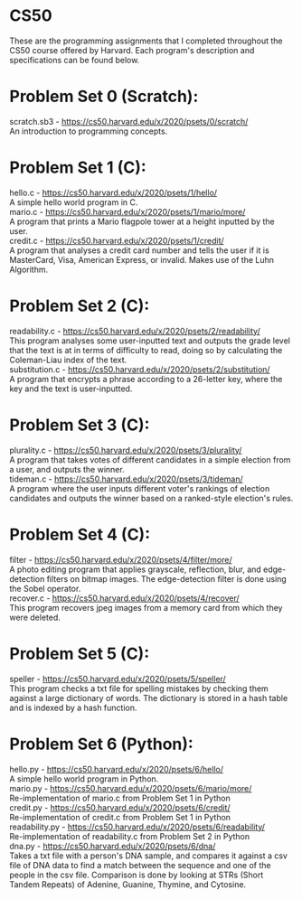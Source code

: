 # CS50
These are the programming assignments that I completed throughout the CS50 course offered by Harvard. Each program's description and specifications can be found below.

# Problem Set 0 (Scratch):
scratch.sb3 - https://cs50.harvard.edu/x/2020/psets/0/scratch/<br />
An introduction to programming concepts.<br />

# Problem Set 1 (C):
hello.c - https://cs50.harvard.edu/x/2020/psets/1/hello/<br />
A simple hello world program in C.<br />
mario.c - https://cs50.harvard.edu/x/2020/psets/1/mario/more/<br />
A program that prints a Mario flagpole tower at a height inputted by the user.<br />
credit.c - https://cs50.harvard.edu/x/2020/psets/1/credit/<br />
A program that analyses a credit card number and tells the user if it is MasterCard, Visa, American Express, or invalid. Makes use of the Luhn Algorithm.<br />

# Problem Set 2 (C):
readability.c - https://cs50.harvard.edu/x/2020/psets/2/readability/<br />
This program analyses some user-inputted text and outputs the grade level that the text is at in terms of difficulty to read, doing so by calculating the Coleman-Liau index of the text.<br />
substitution.c - https://cs50.harvard.edu/x/2020/psets/2/substitution/<br />
A program that encrypts a phrase according to a 26-letter key, where the key and the text is user-inputted.<br />

# Problem Set 3 (C):
plurality.c - https://cs50.harvard.edu/x/2020/psets/3/plurality/<br />
A program that takes votes of different candidates in a simple election from a user, and outputs the winner.<br />
tideman.c - https://cs50.harvard.edu/x/2020/psets/3/tideman/<br />
A program where the user inputs different voter's rankings of election candidates and outputs the winner based on a ranked-style election's rules.<br />

# Problem Set 4 (C):
filter - https://cs50.harvard.edu/x/2020/psets/4/filter/more/<br />
A photo editing program that applies grayscale, reflection, blur, and edge-detection filters on bitmap images. The edge-detection filter is done using the Sobel operator. <br />
recover.c - https://cs50.harvard.edu/x/2020/psets/4/recover/<br />
This program recovers jpeg images from a memory card from which they were deleted.

# Problem Set 5 (C):
speller - https://cs50.harvard.edu/x/2020/psets/5/speller/<br />
This program checks a txt file for spelling mistakes by checking them against a large dictionary of words. The dictionary is stored in a hash table and is indexed by a hash function.<br />

# Problem Set 6 (Python):
hello.py - https://cs50.harvard.edu/x/2020/psets/6/hello/<br />
A simple hello world program in Python.<br />
mario.py - https://cs50.harvard.edu/x/2020/psets/6/mario/more/<br />
Re-implementation of mario.c from Problem Set 1 in Python<br />
credit.py - https://cs50.harvard.edu/x/2020/psets/6/credit/<br />
Re-implementation of credit.c from Problem Set 1 in Python<br />
readability.py - https://cs50.harvard.edu/x/2020/psets/6/readability/<br />
Re-implementation of readability.c from Problem Set 2 in Python<br />
dna.py - https://cs50.harvard.edu/x/2020/psets/6/dna/<br />
Takes a txt file with a person's DNA sample, and compares it against a csv file of DNA data to find a match between the sequence and one of the people in 
the csv file. Comparison is done by looking at STRs (Short Tandem Repeats) of Adenine, Guanine, Thymine, and Cytosine.
